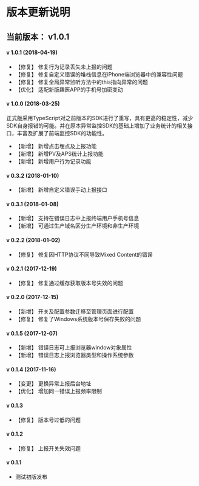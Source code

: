 # 版本更新说明
## 当前版本： v1.0.1

#### v 1.0.1 (2018-04-19)

- 【修复】 修复行为记录丢失未上报的问题
- 【修复】 修复自定义错误的堆栈信息在iPhone端浏览器中的兼容性问题
- 【修复】 修复全局异常监听方法中的this指向异常的问题
- 【优化】 适配新版趣医APP的手机号加密变动

#### v 1.0.0 (2018-03-25)

正式版采用TypeScript对之前版本的SDK进行了重写，具有更高的稳定性，减少SDK自身报错的可能。并在原本异常监控SDK的基础上增加了业务统计的相关接口，丰富及扩展了前端监控SDK的功能性。
- 【新增】 新增点击埋点及上报功能
- 【新增】 新增PV及APS统计上报功能
- 【新增】 新增用户行为记录功能

#### v 0.3.2 (2018-01-10)

- 【新增】 新增自定义错误手动上报接口

#### v 0.3.1 (2018-01-08)

- 【新增】 支持在错误日志中上报终端用户手机号信息
- 【新增】 可通过生产域名区分生产环境和非生产环境

#### v 0.2.2 (2018-01-02)

- 【修复】 修复因HTTP协议不同导致Mixed Content的错误

#### v 0.2.1 (2017-12-19)

- 【修复】 修复通过缓存获取版本号失效的问题

#### v 0.2.0 (2017-12-15)

- 【新增】 开关及配置参数迁移至管理页面进行配置
- 【修复】 修复了Windows系统版本号保存失败的问题

#### v 0.1.5 (2017-12-07)

- 【新增】 错误日志可上报浏览器window对象属性
- 【新增】 错误日志上报浏览器类型和操作系统参数

#### v 0.1.4 (2017-11-16)

- 【变更】 更换异常上报后台地址
- 【优化】 增加同一错误上报频率限制

#### v 0.1.3

- 【修复】 版本号过低的问题

#### v 0.1.2

- 【修复】 上报开关失效问题

#### v 0.1.1

- 测试初版发布
